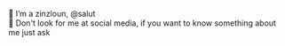 👋 I’m a zinzloun, @salut
<br>
🚫 Don't look for me at social media, if you want to know something about me just ask

<!---
zinzloun/zinzloun is a ✨ special ✨ repository because its `README.md` (this file) appears on your GitHub profile.
You can click the Preview link to take a look at your changes.
--->
